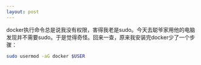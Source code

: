 ```yaml
---
layout: post
---
```


docker执行命令总是说我没有权限，害得我老是sudo。今天去聪爷家用他的电脑发现并不需要sudo。于是觉得奇怪。回来一查，原来我安装完docker少了一个步骤：

```bash
sudo usermod -aG docker $USER
```
